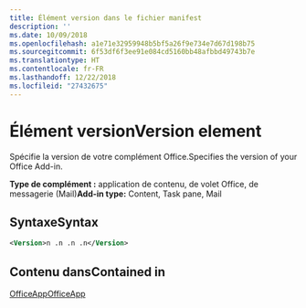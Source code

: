 ```yaml
---
title: Élément version dans le fichier manifest
description: ''
ms.date: 10/09/2018
ms.openlocfilehash: a1e71e32959948b5bf5a26f9e734e7d67d198b75
ms.sourcegitcommit: 6f53df6f3ee91e084cd5160bb48afbbd49743b7e
ms.translationtype: HT
ms.contentlocale: fr-FR
ms.lasthandoff: 12/22/2018
ms.locfileid: "27432675"
---
```

# <a name="version-element"></a><span data-ttu-id="03459-102">Élément version</span><span class="sxs-lookup"><span data-stu-id="03459-102">Version element</span></span>

<span data-ttu-id="03459-103">Spécifie la version de votre complément Office.</span><span class="sxs-lookup"><span data-stu-id="03459-103">Specifies the version of your Office Add-in.</span></span>

<span data-ttu-id="03459-104">**Type de complément :** application de contenu, de volet Office, de messagerie (Mail)</span><span class="sxs-lookup"><span data-stu-id="03459-104">**Add-in type:** Content, Task pane, Mail</span></span>

## <a name="syntax"></a><span data-ttu-id="03459-105">Syntaxe</span><span class="sxs-lookup"><span data-stu-id="03459-105">Syntax</span></span>

```XML
<Version>n .n .n .n</Version>
```

## <a name="contained-in"></a><span data-ttu-id="03459-106">Contenu dans</span><span class="sxs-lookup"><span data-stu-id="03459-106">Contained in</span></span>

[<span data-ttu-id="03459-107">OfficeApp</span><span class="sxs-lookup"><span data-stu-id="03459-107">OfficeApp</span></span>](officeapp.md)

